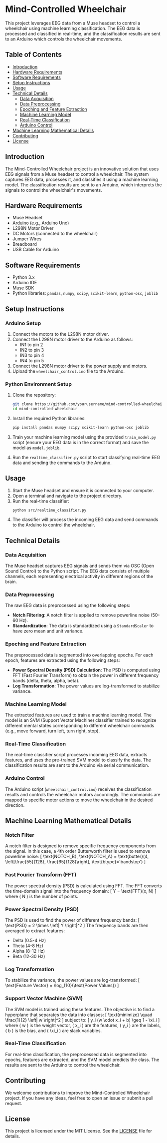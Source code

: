 # Mind-Controlled Wheelchair

This project leverages EEG data from a Muse headset to control a wheelchair using machine learning classification. The EEG data is processed and classified in real-time, and the classification results are sent to an Arduino which controls the wheelchair movements.

## Table of Contents

- [Introduction](#introduction)
- [Hardware Requirements](#hardware-requirements)
- [Software Requirements](#software-requirements)
- [Setup Instructions](#setup-instructions)
- [Usage](#usage)
- [Technical Details](#technical-details)
  - [Data Acquisition](#data-acquisition)
  - [Data Preprocessing](#data-preprocessing)
  - [Epoching and Feature Extraction](#epoching-and-feature-extraction)
  - [Machine Learning Model](#machine-learning-model)
  - [Real-Time Classification](#real-time-classification)
  - [Arduino Control](#arduino-control)
- [Machine Learning Mathematical Details](#machine-learning-mathematical-details)
- [Contributing](#contributing)
- [License](#license)

## Introduction

The Mind-Controlled Wheelchair project is an innovative solution that uses EEG signals from a Muse headset to control a wheelchair. The system captures EEG data, processes it, and classifies it using a machine learning model. The classification results are sent to an Arduino, which interprets the signals to control the wheelchair's movements.

## Hardware Requirements

- Muse Headset
- Arduino (e.g., Arduino Uno)
- L298N Motor Driver
- DC Motors (connected to the wheelchair)
- Jumper Wires
- Breadboard
- USB Cable for Arduino

## Software Requirements

- Python 3.x
- Arduino IDE
- Muse SDK
- Python libraries: `pandas`, `numpy`, `scipy`, `scikit-learn`, `python-osc`, `joblib`

## Setup Instructions

### Arduino Setup

1. Connect the motors to the L298N motor driver.
2. Connect the L298N motor driver to the Arduino as follows:
   - IN1 to pin 2
   - IN2 to pin 3
   - IN3 to pin 4
   - IN4 to pin 5
3. Connect the L298N motor driver to the power supply and motors.
4. Upload the `wheelchair_control.ino` file to the Arduino.

### Python Environment Setup

1. Clone the repository:
    ```bash
    git clone https://github.com/yourusername/mind-controlled-wheelchair.git
    cd mind-controlled-wheelchair
    ```

2. Install the required Python libraries:
    ```bash
    pip install pandas numpy scipy scikit-learn python-osc joblib
    ```

3. Train your machine learning model using the provided `train_model.py` script (ensure your EEG data is in the correct format) and save the model as `model.joblib`.

4. Run the `realtime_classifier.py` script to start classifying real-time EEG data and sending the commands to the Arduino.


## Usage

1. Start the Muse headset and ensure it is connected to your computer.
2. Open a terminal and navigate to the project directory.
3. Run the real-time classifier:
    ```bash
    python src/realtime_classifier.py
    ```
4. The classifier will process the incoming EEG data and send commands to the Arduino to control the wheelchair.

## Technical Details

### Data Acquisition

The Muse headset captures EEG signals and sends them via OSC (Open Sound Control) to the Python script. The EEG data consists of multiple channels, each representing electrical activity in different regions of the brain.

### Data Preprocessing

The raw EEG data is preprocessed using the following steps:
- **Notch Filtering**: A notch filter is applied to remove powerline noise (50-60 Hz).
- **Standardization**: The data is standardized using a `StandardScaler` to have zero mean and unit variance.

### Epoching and Feature Extraction

The preprocessed data is segmented into overlapping epochs. For each epoch, features are extracted using the following steps:
- **Power Spectral Density (PSD) Calculation**: The PSD is computed using FFT (Fast Fourier Transform) to obtain the power in different frequency bands (delta, theta, alpha, beta).
- **Log Transformation**: The power values are log-transformed to stabilize variance.

### Machine Learning Model

The extracted features are used to train a machine learning model. The model is an SVM (Support Vector Machine) classifier trained to recognize different mental states corresponding to different wheelchair commands (e.g., move forward, turn left, turn right, stop).

### Real-Time Classification

The real-time classifier script processes incoming EEG data, extracts features, and uses the pre-trained SVM model to classify the data. The classification results are sent to the Arduino via serial communication.

### Arduino Control

The Arduino script (`wheelchair_control.ino`) receives the classification results and controls the wheelchair motors accordingly. The commands are mapped to specific motor actions to move the wheelchair in the desired direction.

## Machine Learning Mathematical Details

### Notch Filter

A notch filter is designed to remove specific frequency components from the signal. In this case, a 4th order Butterworth filter is used to remove powerline noise:
\[ \text{NOTCH\_B}, \text{NOTCH\_A} = \text{butter}(4, \left[\frac{55}{128}, \frac{65}{128}\right], \text{btype}='bandstop') \]

### Fast Fourier Transform (FFT)

The power spectral density (PSD) is calculated using FFT. The FFT converts the time-domain signal into the frequency domain:
\[ Y = \text{FFT}(x, N) \]
where \( N \) is the number of points.

### Power Spectral Density (PSD)

The PSD is used to find the power of different frequency bands:
\[ \text{PSD} = 2 \times \left| Y \right|^2 \]
The frequency bands are then averaged to extract features:
- Delta (0.5-4 Hz)
- Theta (4-8 Hz)
- Alpha (8-12 Hz)
- Beta (12-30 Hz)

### Log Transformation

To stabilize the variance, the power values are log-transformed:
\[ \text{Feature Vector} = \log_{10}(\text{Power Values}) \]

### Support Vector Machine (SVM)

The SVM model is trained using these features. The objective is to find a hyperplane that separates the data into classes:
\[ \text{minimize} \quad \frac{1}{2} \left\| w \right\|^2 \]
subject to:
\[ y_i (w \cdot x_i + b) \geq 1 - \xi_i \]
where \( w \) is the weight vector, \( x_i \) are the features, \( y_i \) are the labels, \( b \) is the bias, and \( \xi_i \) are slack variables.

### Real-Time Classification

For real-time classification, the preprocessed data is segmented into epochs, features are extracted, and the SVM model predicts the class. The results are sent to the Arduino to control the wheelchair.

## Contributing

We welcome contributions to improve the Mind-Controlled Wheelchair project. If you have any ideas, feel free to open an issue or submit a pull request.

## License

This project is licensed under the MIT License. See the [LICENSE](LICENSE) file for details.
